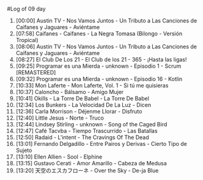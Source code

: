 #Log of 09 day

1. [00:00] Austin TV - Nos Vamos Juntos - Un Tributo a Las Canciones de Caifanes y Jaguares - Aviéntame
1. [07:58] Caifanes - Caifanes - La Negra Tomasa (Bilongo - Versión Tropical)
1. [08:06] Austin TV - Nos Vamos Juntos - Un Tributo a Las Canciones de Caifanes y Jaguares - Aviéntame
1. [08:27] El Club De Los 21 - El Club de los 21 - 365 - ¡Hasta las ligas!
1. [09:25] Programar es una Mierda - unknown - Episodio 1 - Scrum [REMASTERED]
1. [09:32] Programar es una Mierda - unknown - Episodio 16 - Kotlin
1. [10:33] Mon Laferte - Mon Laferte, Vol. 1 - Si tú me quisieras
1. [10:37] Caloncho - Bálsamo - Amigo Mujer
1. [10:41] Okills - La Torre De Babel - La Torre De Babel
1. [12:34] Los Bunkers - La Velocidad De La Luz - Dicen
1. [12:36] Carla Morrison - Déjenme Llorar - Disfruto
1. [12:40] Little Jesus - Norte - Truco
1. [12:44] Lindsey Stirling - unknown - Song of the Caged Bird
1. [12:47] Café Tacvba - Tiempo Trascurrido - Las Batallas
1. [12:50] Radaid - L'intent - The Cravings Of The Dead
1. [13:01] Fernando Delgadillo - Entre Pairos y Derivas - Cierto Tipo de Sujeto
1. [13:10] Ellen Allien - Sool - Elphine
1. [13:15] Gustavo Cerati - Amor Amarillo - Cabeza de Medusa
1. [13:20] 天空のエスカフローネ - Over the Sky - De-ja Blue
